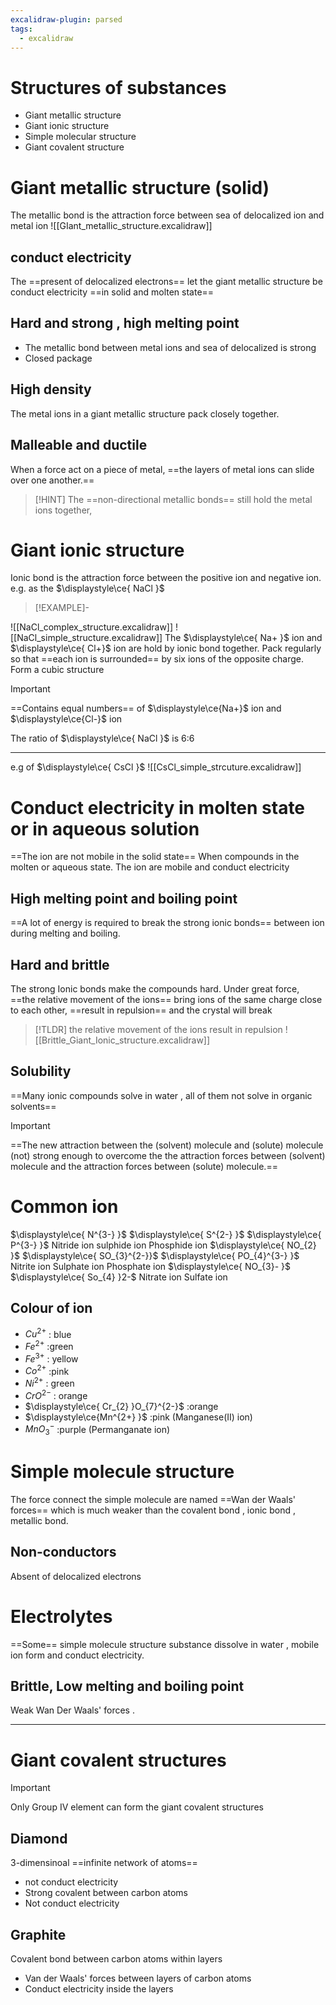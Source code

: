 ```yaml
---
excalidraw-plugin: parsed
tags:
  - excalidraw
---
```

# Structures of substances
- Giant metallic structure 
- Giant ionic structure
- Simple molecular structure 
- Giant covalent structure

#  Giant metallic structure (solid)
The metallic bond is the attraction force between sea of delocalized ion and metal ion
![[GIant_metallic_structure.excalidraw]]
## conduct electricity 
The ==present of delocalized electrons== let the giant metallic structure be conduct electricity ==in solid and molten state==
## Hard and strong , high melting point
- The metallic bond between metal ions and sea of delocalized is strong 
- Closed package
## High density
The metal ions in a giant metallic structure pack closely together.
## Malleable and ductile
When a force act on a piece of metal, ==the layers of metal ions can slide over one another.==
> [!HINT]
> The ==non-directional metallic bonds== still hold the metal ions together,

# Giant ionic structure 
Ionic bond is the attraction force between the positive ion and negative ion.
e.g. as the $\displaystyle\ce{ NaCl }$ 
> [!EXAMPLE]-
> 
![[NaCl_complex_structure.excalidraw]]
![[NaCl_simple_structure.excalidraw]]
The $\displaystyle\ce{ Na+ }$ ion and $\displaystyle\ce{ Cl+}$ ion are hold by ionic bond together.
Pack regularly so that ==each ion is surrounded== by six ions of the opposite charge.
Form a cubic structure
> [!IMPORTANT]
> ==Contains equal numbers== of $\displaystyle\ce{Na+}$ ion and $\displaystyle\ce{Cl-}$  ion 

The ratio of $\displaystyle\ce{ NaCl }$ is 6:6 

---
e.g of $\displaystyle\ce{ CsCl }$
![[CsCl_simple_strcuture.excalidraw]]
# Conduct electricity in molten state or in aqueous solution
==The ion are not mobile in the solid state==
When compounds in the molten or aqueous state. The ion are mobile and conduct electricity

## High melting point and boiling point 
==A lot of energy is required to break the strong ionic bonds== between ion during melting and boiling.

## Hard and brittle 
The strong Ionic bonds make the compounds hard.
Under great force, ==the relative movement of the ions== bring ions of the same charge close to each other, ==result in repulsion== and the crystal will break
> [!TLDR]
> the relative movement of the ions result in repulsion
![[Brittle_Giant_Ionic_structure.excalidraw]]

## Solubility 
==Many ionic compounds solve in water , all of them not solve in organic solvents==

> [!IMPORTANT]
> 
==The new attraction between the (solvent) molecule and (solute) molecule (not) strong enough to overcome the the attraction forces between (solvent) molecule and the attraction forces between (solute) molecule.==
# Common ion
$\displaystyle\ce{ N^{3-} }$   $\displaystyle\ce{ S^{2-} }$ $\displaystyle\ce{ P^{3-} }$ 
Nitride ion sulphide ion Phosphide ion
$\displaystyle\ce{ NO_{2} }$ $\displaystyle\ce{ SO_{3}^{2-}}$ $\displaystyle\ce{ PO_{4}^{3-} }$
Nitrite ion Sulphate ion Phosphate ion
$\displaystyle\ce{ NO_{3}- }$ $\displaystyle\ce{ So_{4} }2-$
Nitrate ion Sulfate ion

## Colour of ion

- $\displaystyle Cu^{2+}$ : blue
- $\displaystyle Fe^{2+}$  :green
- $\displaystyle Fe^{3+}$ : yellow
- $\displaystyle Co^{2+}$ :pink
- $\displaystyle Ni^{2+}$ : green
- $\displaystyle CrO^{2-}$ : orange
- $\displaystyle\ce{ Cr_{2} }O_{7}^{2-}$ :orange
- $\displaystyle\ce{Mn^{2+} }$ :pink (Manganese(II) ion)
- $\displaystyle  MnO_{3}^{-}$ :purple (Permanganate ion) 

# Simple molecule structure
The force connect the simple molecule are named 
==Wan der Waals' forces== which is much weaker than the covalent bond , ionic bond , metallic bond.

## Non-conductors 
Absent of delocalized electrons

# Electrolytes
==Some== simple molecule structure substance dissolve in water , mobile ion form and conduct electricity.

## Brittle, Low melting and boiling point

Weak Wan Der Waals' forces .

---
# Giant covalent structures
> [!IMPORTANT]
> 
Only Group IV element can form the giant covalent structures

## Diamond
3-dimensinoal ==infinite network of atoms==
- not conduct electricity
- Strong covalent between carbon atoms
- Not conduct electricity
## Graphite
Covalent bond between carbon atoms within layers
- Van der Waals' forces between layers of carbon atoms
- Conduct electricity inside the layers


